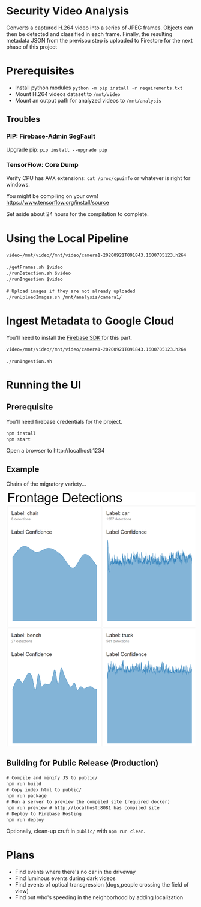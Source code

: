 # Security Video Analysis

Converts a captured H.264 video into a series of JPEG frames. Objects can then be detected and classified in each frame. Finally, the resulting metadata JSON from the previsou step is uploaded to Firestore for the next phase of this project

# Prerequisites

* Install python modules `python -m pip install -r requirements.txt`
* Mount H.264 videos dataset to `/mnt/video`
* Mount an output path for analyzed videos to `/mnt/analysis`

## Troubles

### PIP: Firebase-Admin SegFault

Upgrade pip: `pip install --upgrade pip`

### TensorFlow: Core Dump

Verify CPU has AVX extensions: `cat /proc/cpuinfo` or whatever is right for windows.

You might be compiling on your own! https://www.tensorflow.org/install/source

Set aside about 24 hours for the compilation to complete.

# Using the Local Pipeline

```
video=/mnt/video//mnt/video/camera1-20200921T091843.1600705123.h264

./getFrames.sh $video
./runDetection.sh $video
./runIngestion $video

# Upload images if they are not already uploaded
./runUploadImages.sh /mnt/analysis/camera1/
```

# Ingest Metadata to Google Cloud

You'll need to install the [ Firebase SDK ](https://firebase.google.com/docs/firestore/quickstart) for this part.

```
video=/mnt/video//mnt/video/camera1-20200921T091843.1600705123.h264

./runIngestion.sh
```

# Running the UI

## Prerequisite

You'll need firebase credentials for the project.

```
npm install
npm start
```

Open a browser to http://localhost:1234

## Example

Chairs of the migratory variety...

![example](image.png)
## Building for Public Release (Production)

```
# Compile and minify JS to public/
npm run build
# Copy index.html to public/
npm run package
# Run a server to preview the compiled site (required docker)
npm run preview # http://localhost:8081 has compiled site
# Deploy to Firebase Hosting
npm run deploy
```

Optionally, clean-up cruft in `public/` with `npm run clean`.

# Plans

* Find events where there's no car in the driveway
* Find luminous events during dark videos
* Find events of optical transgression (dogs,people crossing the field of view)
* Find out who's speeding in the neighborhood by adding localization
